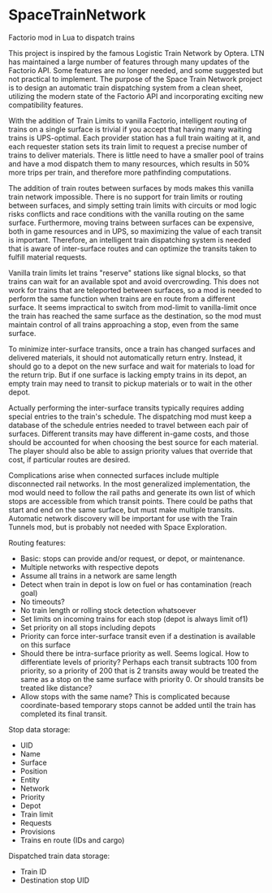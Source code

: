 # SpaceTrainNetwork
Factorio mod in Lua to dispatch trains

This project is inspired by the famous Logistic Train Network by Optera. LTN has maintained a large number of features through many updates of the Factorio API. Some features are no longer needed, and some suggested but not practical to implement. The purpose of the Space Train Network project is to design an automatic train dispatching system from a clean sheet, utilizing the modern state of the Factorio API and incorporating exciting new compatibility features.

With the addition of Train Limits to vanilla Factorio, intelligent routing of trains on a single surface is trivial if you accept that having many waiting trains is UPS-optimal. Each provider station has a full train waiting at it, and each requester station sets its train limit to request a precise number of trains to deliver materials. There is little need to have a smaller pool of trains and have a mod dispatch them to many resources, which results in 50% more trips per train, and therefore more pathfinding computations.

The addition of train routes between surfaces by mods makes this vanilla train network impossible. There is no support for train limits or routing between surfaces, and simply setting train limits with circuits or mod logic risks conflicts and race conditions with the vanilla routing on the same surface. Furthermore, moving trains between surfaces can be expensive, both in game resources and in UPS, so maximizing the value of each transit is important. Therefore, an intelligent train dispatching system is needed that is aware of inter-surface routes and can optimize the transits taken to fulfill material requests.

Vanilla train limits let trains "reserve" stations like signal blocks, so that trains can wait for an available spot and avoid overcrowding. This does not work for trains that are teleported between surfaces, so a mod is needed to perform the same function when trains are en route from a different surface. It seems impractical to switch from mod-limit to vanilla-limit once the train has reached the same surface as the destination, so the mod must maintain control of all trains approaching a stop, even from the same surface.

To minimize inter-surface transits, once a train has changed surfaces and delivered materials, it should not automatically return entry. Instead, it should go to a depot on the new surface and wait for materials to load for the return trip. But if one surface is lacking empty trains in its depot, an empty train may need to transit to pickup materials or to wait in the other depot.

Actually performing the inter-surface transits typically requires adding special entries to the train's schedule. The dispatching mod must keep a database of the schedule entries needed to travel between each pair of surfaces. Different transits may have different in-game costs, and those should be accounted for when choosing the best source for each material. The player should also be able to assign priority values that override that cost, if particular routes are desired. 

Complications arise when connected surfaces include multiple disconnected rail networks. In the most generalized implementation, the mod would need to follow the rail paths and generate its own list of which stops are accessible from which transit points. There could be paths that start and end on the same surface, but must make multiple transits. Automatic network discovery will be important for use with the Train Tunnels mod, but is probably not needed with Space Exploration.



Routing features:
- Basic: stops can provide and/or request, or depot, or maintenance.
- Multiple networks with respective depots
- Assume all trains in a network are same length
- Detect when train in depot is low on fuel or has contamination (reach goal)
- No timeouts?
- No train length or rolling stock detection whatsoever
- Set limits on incoming trains for each stop (depot is always limit of1)
- Set priority on all stops including depots
- Priority can force inter-surface transit even if a destination is available on this surface
- Should there be intra-surface priority as well. Seems logical. How to differentiate levels of priority? Perhaps each transit subtracts 100 from priority, so a priority of 200 that is 2 transits away would be treated the same as a stop on the same surface with priority 0. Or should transits be treated like distance?
- Allow stops with the same name?  This is complicated because coordinate-based temporary stops cannot be added until the train has completed its final transit.


Stop data storage:
- UID
- Name
- Surface
- Position
- Entity
- Network
- Priority
- Depot
- Train limit
- Requests
- Provisions
- Trains en route (IDs and cargo)

Dispatched train data storage:
- Train ID
- Destination stop UID

